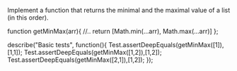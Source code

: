 
Implement a function that returns the minimal and the maximal value of a list (in this order).

function getMinMax(arr){
  //..
  return [Math.min(...arr), Math.max(...arr)]
};

describe("Basic tests", function(){
Test.assertDeepEquals(getMinMax([1]),[1,1]);
Test.assertDeepEquals(getMinMax([1,2]),[1,2]);
Test.assertDeepEquals(getMinMax([2,1]),[1,2]);
});
